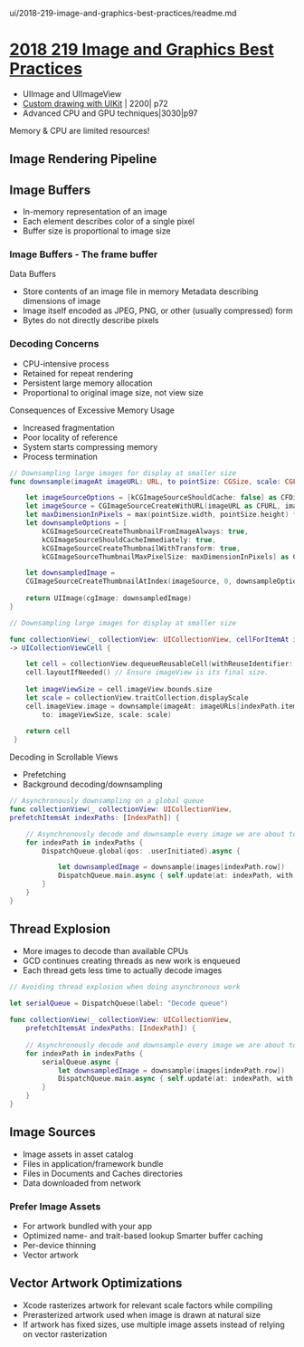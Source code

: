 ui/2018-219-image-and-graphics-best-practices/readme.md

# [2018 219 Image and Graphics Best Practices](https://developer.apple.com/videos/play/wwdc2018/219)



- UIImage and UIImageView
- [Custom drawing with UIKit](2-custom-drawing-with-uikit.md) | 2200| p72
- Advanced CPU and GPU techniques|3030|p97


Memory & CPU are limited resources!


## Image Rendering Pipeline


## Image Buffers

- In-memory representation of an image
- Each element describes color of a single pixel
- Buffer size is proportional to image size

### Image Buffers - The frame buffer


Data Buffers

- Store contents of an image file in memory Metadata describing dimensions of image
- Image itself encoded as JPEG, PNG, or other (usually compressed) form
- Bytes do not directly describe pixels


### Decoding Concerns

- CPU-intensive process
- Retained for repeat rendering
- Persistent large memory allocation
- Proportional to original image size, not view size


Consequences of Excessive Memory Usage
  
- Increased fragmentation
- Poor locality of reference
- System starts compressing memory
- Process termination


```swift 
// Downsampling large images for display at smaller size
func downsample(imageAt imageURL: URL, to pointSize: CGSize, scale: CGFloat) -> UIImage {

    let imageSourceOptions = [kCGImageSourceShouldCache: false] as CFDictionary
    let imageSource = CGImageSourceCreateWithURL(imageURL as CFURL, imageSourceOptions)!
    let maxDimensionInPixels = max(pointSize.width, pointSize.height) * scale
    let downsampleOptions = [   
        kCGImageSourceCreateThumbnailFromImageAlways: true,
        kCGImageSourceShouldCacheImmediately: true,
        kCGImageSourceCreateThumbnailWithTransform: true,
        kCGImageSourceThumbnailMaxPixelSize: maxDimensionInPixels] as CFDictionary

    let downsampledImage =
    CGImageSourceCreateThumbnailAtIndex(imageSource, 0, downsampleOptions)!
    
    return UIImage(cgImage: downsampledImage)
}
```


```swift
// Downsampling large images for display at smaller size

func collectionView(_ collectionView: UICollectionView, cellForItemAt indexPath: IndexPath)
-> UICollectionViewCell {

    let cell = collectionView.dequeueReusableCell(withReuseIdentifier: "Cell", for: indexPath) as! MyCollectionViewCell
    cell.layoutIfNeeded() // Ensure imageView is its final size.
 
    let imageViewSize = cell.imageView.bounds.size
    let scale = collectionView.traitCollection.displayScale
    cell.imageView.image = downsample(imageAt: imageURLs[indexPath.item],
        to: imageViewSize, scale: scale)
    
    return cell
 }
```


Decoding in Scrollable Views 

- Prefetching
- Background decoding/downsampling


```swift
// Asynchronously downsampling on a global queue
func collectionView(_ collectionView: UICollectionView,
prefetchItemsAt indexPaths: [IndexPath]) {

    // Asynchronously decode and downsample every image we are about to show
    for indexPath in indexPaths {
        DispatchQueue.global(qos: .userInitiated).async {

            let downsampledImage = downsample(images[indexPath.row])
            DispatchQueue.main.async { self.update(at: indexPath, with: downsampledImage) }
        }
    }
}
```


## Thread Explosion

- More images to decode than available CPUs
- GCD continues creating threads as new work is enqueued
- Each thread gets less time to actually decode images


```swift 
// Avoiding thread explosion when doing asynchronous work
 
let serialQueue = DispatchQueue(label: "Decode queue") 

func collectionView(_ collectionView: UICollectionView,
    prefetchItemsAt indexPaths: [IndexPath]) {
    
    // Asynchronously decode and downsample every image we are about to show
    for indexPath in indexPaths {
        serialQueue.async {
            let downsampledImage = downsample(images[indexPath.row])
            DispatchQueue.main.async { self.update(at: indexPath, with: downsampledImage) }
        }
    }
}
```

## Image Sources

- Image assets in asset catalog
- Files in application/framework bundle
- Files in Documents and Caches directories
- Data downloaded from network


### Prefer Image Assets

- For artwork bundled with your app
- Optimized name- and trait-based lookup Smarter buffer caching
- Per-device thinning
- Vector artwork

## Vector Artwork Optimizations

- Xcode rasterizes artwork for relevant scale factors while compiling
- Prerasterized artwork used when image is drawn at natural size
- If artwork has fixed sizes, use multiple image assets instead of relying on vector rasterization
